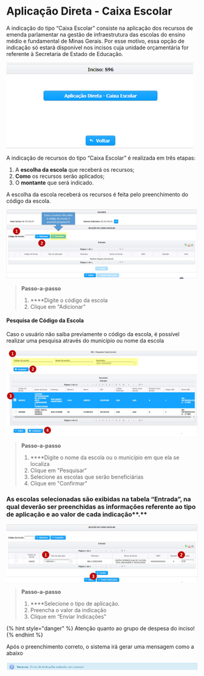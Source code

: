 # Aplicação Direta - Caixa Escolar

A indicação do tipo “Caixa Escolar” consiste na aplicação dos recursos de emenda parlamentar na gestão de infraestrutura das escolas do ensino médio e fundamental de Minas Gerais. Por esse motivo, essa opção de indicação só estará disponível nos incisos cuja unidade orçamentária for referente à Secretaria de Estado de Educação.

![](../../.gitbook/assets/image%20%2826%29.png)

A indicação de recursos do tipo “Caixa Escolar” é realizada em três etapas:

1. A **escolha da escola** que receberá os recursos;
2. **Como** os recursos serão aplicados;
3. O **montante** que será indicado.

A escolha da escola receberá os recursos é feita pelo preenchimento do código da escola.

![](../../.gitbook/assets/manual_parlamentares_indicacao_cx-escolar_lista-de-indicacoes.jpg)

> **Passo-a-passo**
>
> 1.  ****Digite o código da escola
> 2. Clique em "Adicionar"

#### Pesquisa de Código da Escola

Caso o usuário não saiba previamente o código da escola, é possível realizar uma pesquisa através do município ou nome da escola

![](../../.gitbook/assets/manual_parlamentares_indicacao_cx-escolar_pesquisa-escola.jpg)

> **Passo-a-passo**
>
> 1.  ****Digite o nome da escola ou o município em que ela se localiza
> 2. Clique em "Pesquisar"
> 3. Selecione as escolas que serão beneficiárias
> 4. Clique em "Confirmar"

### As escolas selecionadas são exibidas na tabela “Entrada”, na qual deverão ser preenchidas as informações referente ao tipo de aplicação e ao valor de cada indicação**.**

![](../../.gitbook/assets/manual_parlamentares_indicacao_cx-escolar_selecao-cx-escolar.jpg)

> **Passo-a-passo**
>
> 1.  ****Selecione o tipo de  aplicação.
> 2. Preencha o valor da indicação
> 3. Clique em “Enviar Indicações”

{% hint style="danger" %}
Atenção quanto ao grupo de despesa do inciso!
{% endhint %}

Após o preenchimento correto, o sistema irá gerar uma mensagem como a abaixo

![](../../.gitbook/assets/24.png)

